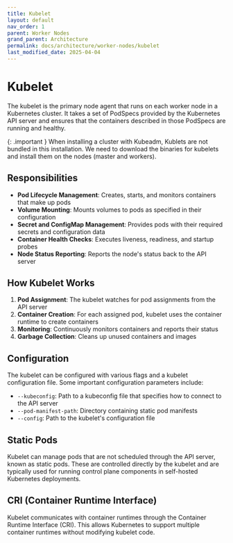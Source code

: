 ```yaml
---
title: Kubelet
layout: default
nav_order: 1
parent: Worker Nodes
grand_parent: Architecture
permalink: docs/architecture/worker-nodes/kubelet
last_modified_date: 2025-04-04
---
```


# Kubelet

The kubelet is the primary node agent that runs on each worker node in a Kubernetes cluster. It takes a set of PodSpecs provided by the Kubernetes API server and ensures that the containers described in those PodSpecs are running and healthy.

<div markdown="block">
{: .important }
When installing a cluster with Kubeadm, Kublets are not bundled in this installation. We need to download the binaries for kubelets and install them on the nodes (master and workers).
</div>


## Responsibilities

- **Pod Lifecycle Management**: Creates, starts, and monitors containers that make up pods
- **Volume Mounting**: Mounts volumes to pods as specified in their configuration
- **Secret and ConfigMap Management**: Provides pods with their required secrets and configuration data
- **Container Health Checks**: Executes liveness, readiness, and startup probes
- **Node Status Reporting**: Reports the node's status back to the API server

## How Kubelet Works

1. **Pod Assignment**: The kubelet watches for pod assignments from the API server
2. **Container Creation**: For each assigned pod, kubelet uses the container runtime to create containers
3. **Monitoring**: Continuously monitors containers and reports their status
4. **Garbage Collection**: Cleans up unused containers and images

## Configuration

The kubelet can be configured with various flags and a kubelet configuration file. Some important configuration parameters include:

- `--kubeconfig`: Path to a kubeconfig file that specifies how to connect to the API server
- `--pod-manifest-path`: Directory containing static pod manifests
- `--config`: Path to the kubelet's configuration file

## Static Pods

Kubelet can manage pods that are not scheduled through the API server, known as static pods. These are controlled directly by the kubelet and are typically used for running control plane components in self-hosted Kubernetes deployments.

## CRI (Container Runtime Interface)

Kubelet communicates with container runtimes through the Container Runtime Interface (CRI). This allows Kubernetes to support multiple container runtimes without modifying kubelet code.